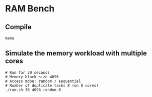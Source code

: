 RAM Bench
=========

## Compile
```
make
```

## Simulate the memory workload with multiple cores
```
# Run for 30 seconds
# Memory block size 4096
# Access mdoe: random / sequential
# Number of duplicate tasks 8 (on 8 cores)
./run.sh 30 4096 random 8
```
